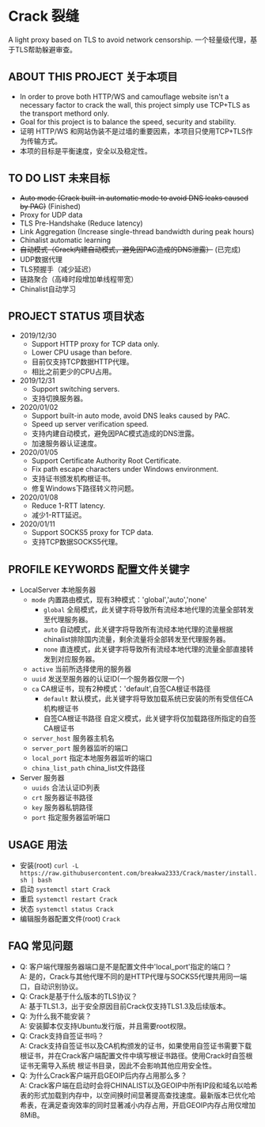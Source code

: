 # Crack 裂缝
A light proxy based on TLS to avoid network censorship.
一个轻量级代理，基于TLS帮助躲避审查。
## ABOUT THIS PROJECT 关于本项目
* In order to prove both HTTP/WS and camouflage website isn't a necessary factor to crack the wall, this project simply use TCP+TLS as the transport methord only.
* Goal for this project is to balance the speed, security and stability.
* 证明 HTTP/WS 和网站伪装不是过墙的重要因素，本项目只使用TCP+TLS作为传输方式。
* 本项的目标是平衡速度，安全以及稳定性。
## TO DO LIST 未来目标
* ~~Auto mode (Crack built-in automatic mode to avoid DNS leaks caused by PAC)~~ (Finished)
* Proxy for UDP data
* TLS Pre-Handshake (Reduce latency)
* Link Aggregation (Increase single-thread bandwidth during peak hours)
* Chinalist automatic learning
* ~~自动模式（Crack内建自动模式，避免因PAC造成的DNS泄露）~~ (已完成)
* UDP数据代理
* TLS预握手（减少延迟）
* 链路聚合（高峰时段增加单线程带宽）
* Chinalist自动学习
## PROJECT STATUS 项目状态
* 2019/12/30
  * Support HTTP proxy for TCP data only.
  * Lower CPU usage than before.
  * 目前仅支持TCP数据HTTP代理。
  * 相比之前更少的CPU占用。
* 2019/12/31
  * Support switching servers.
  * 支持切换服务器。
* 2020/01/02
  * Support built-in auto mode, avoid DNS leaks caused by PAC.
  * Speed up server verification speed.
  * 支持内建自动模式，避免因PAC模式造成的DNS泄露。
  * 加速服务器认证速度。
* 2020/01/05
  * Support Certificate Authority Root Certificate.
  * Fix path escape characters under Windows environment.
  * 支持证书颁发机构根证书。
  * 修复Windows下路径转义符问题。
* 2020/01/08
  * Reduce 1-RTT latency.
  * 减少1-RTT延迟。
* 2020/01/11
  * Support SOCKS5 proxy for TCP data.
  * 支持TCP数据SOCKS5代理。
## PROFILE KEYWORDS 配置文件关键字
* LocalServer 本地服务器
  * ```mode``` 内置路由模式，现有3种模式：'global','auto','none'
    * ```global``` 全局模式，此关键字将导致所有流经本地代理的流量全部转发至代理服务器。
    * ```auto``` 自动模式，此关键字将导致所有流经本地代理的流量根据chinalist排除国内流量，剩余流量将全部转发至代理服务器。
    * ```none``` 直连模式，此关键字将导致所有流经本地代理的流量全部直接转发到对应服务器。
  * ```active``` 当前所选择使用的服务器
  * ```uuid``` 发送至服务器的认证ID(一个服务器仅限一个)
  * ```ca``` CA根证书，现有2种模式：'default',自签CA根证书路径
    * ```default``` 默认模式，此关键字将导致加载系统已安装的所有受信任CA机构根证书
    * 自签CA根证书路径 自定义模式，此关键字将仅加载路径所指定的自签CA根证书
  * ```server_host``` 服务器主机名
  * ```server_port``` 服务器监听的端口
  * ```local_port``` 指定本地服务器监听的端口
  * ```china_list_path``` china_list文件路径
* Server 服务器
  * ```uuids``` 合法认证ID列表
  * ```crt``` 服务器证书路径
  * ```key``` 服务器私钥路径
  * ```port``` 指定服务器监听端口
## USAGE 用法
* 安装(root) ```curl -L https://raw.githubusercontent.com/breakwa2333/Crack/master/install.sh | bash```
* 启动 ```systemctl start Crack```
* 重启 ```systemctl restart Crack```
* 状态 ```systemctl status Crack```
* 编辑服务器配置文件(root) ```Crack```
## FAQ 常见问题
* Q: 客户端代理服务器端口是不是配置文件中'local_port'指定的端口？  
A: 是的，Crack与其他代理不同的是HTTP代理与SOCKS5代理共用同一端口，自动识别协议。
* Q: Crack是基于什么版本的TLS协议？  
A: 基于TLS1.3，出于安全原因目前Crack仅支持TLS1.3及后续版本。
* Q: 为什么我不能安装？  
A: 安装脚本仅支持Ubuntu发行版，并且需要root权限。
* Q: Crack支持自签证书吗？  
A: Crack支持自签证书以及CA机构颁发的证书，如果使用自签证书需要下载根证书，并在Crack客户端配置文件中填写根证书路径。使用Crack时自签根证书无需导入系统  根证书目录，因此不会影响其他应用安全性。
* Q: 为什么Crack客户端开启GEOIP后内存占用那么多？  
A: Crack客户端在启动时会将CHINALIST以及GEOIP中所有IP段和域名以哈希表的形式加载到内存中，以空间换时间显著提高查找速度。最新版本已优化哈希表，在满足查询效率的同时显著减小内存占用，开启GEOIP内存占用仅增加8MiB。

